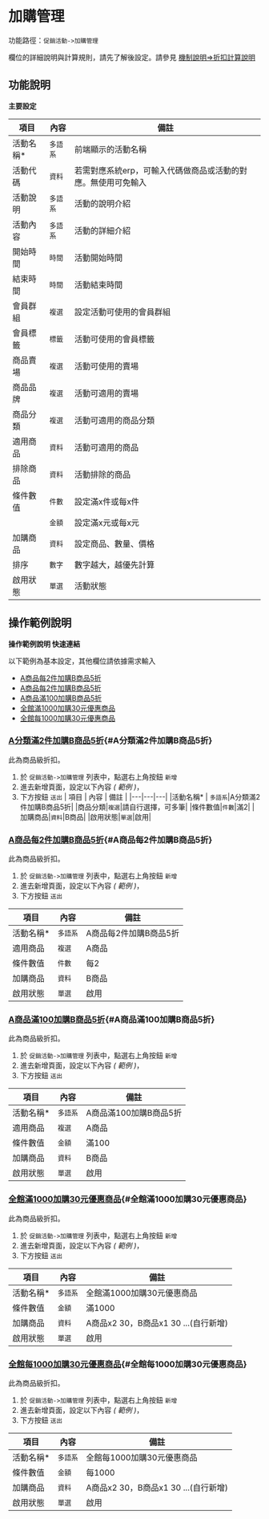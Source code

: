 #  加購管理

功能路徑：`促銷活動->加購管理`

欄位的詳細說明與計算規則，請先了解後設定。請參見 [機制說明=>折扣計算說明](/guide/web#折扣說明與計算規則)


##  功能說明

**主要設定**

| 項目  | 內容 | 備註 |
|---|---|---|
|活動名稱* | `多語系`|前端顯示的活動名稱 |
|活動代碼|`資料`|若需對應系統erp，可輸入代碼做商品或活動的對應。無使用可免輸入|
|活動說明|`多語系`|活動的說明介紹|
|活動內容|`多語系`|活動的詳細介紹|
|開始時間|`時間`|活動開始時間|
|結束時間|`時間`|活動結束時間|
|會員群組|`複選`|設定活動可使用的會員群組|
|會員標籤|`標籤`|活動可使用的會員標籤|
|商品賣場|`複選`|活動可使用的賣場|
|商品品牌|`複選`|活動可適用的賣場|
|商品分類|`複選`|活動可適用的商品分類|
|適用商品|`資料`|活動可適用的商品|
|排除商品|`資料`|活動排除的商品|
|條件數值|`件數`|設定滿x件或每x件|
| |`金額`|設定滿x元或每x元|
|加購商品|`資料`|設定商品、數量、價格|
|排序|`數字`|數字越大，越優先計算|
|啟用狀態|`單選`|活動狀態|






## 操作範例說明

**操作範例說明 快速連結**

以下範例為基本設定，其他欄位請依據需求輸入

* [A商品每2件加購B商品5折](/guide/sale-addition#A商品每2件加購B商品5折)
* [A商品每2件加購B商品5折](/guide/sale-addition#A商品每2件加購B商品5折)
* [A商品滿100加購B商品5折](/guide/sale-addition#A商品滿100加購B商品5折)
* [全館滿1000加購30元優惠商品](/guide/sale-addition#全館滿1000加購30元優惠商品)
* [全館每1000加購30元優惠商品](/guide/sale-addition#全館每1000加購30元優惠商品)

### [A分類滿2件加購B商品5折](/guide/sale-addition#A分類滿2件加購B商品5折){#A分類滿2件加購B商品5折}

此為商品級折扣。

1. 於 `促銷活動->加購管理` 列表中，點選右上角按鈕 `新增`
2. 進去新增頁面，設定以下內容 _( 範例 )_，
3. 下方按鈕 `送出`
| 項目  | 內容 | 備註 |
|---|---|---|
|活動名稱* | `多語系`|A分類滿2件加購B商品5折|
|商品分類|`複選`|請自行選擇，可多筆|
|條件數值|`件數`|滿2|
|加購商品|`資料`|B商品|
|啟用狀態|`單選`|啟用|



### [A商品每2件加購B商品5折](/guide/sale-addition#A商品每2件加購B商品5折){#A商品每2件加購B商品5折}

此為商品級折扣。

1. 於 `促銷活動->加購管理` 列表中，點選右上角按鈕 `新增`
2. 進去新增頁面，設定以下內容 _( 範例 )_，
3. 下方按鈕 `送出`


| 項目  | 內容 | 備註 |
|---|---|---|
|活動名稱* | `多語系`|A商品每2件加購B商品5折|
|適用商品|`複選`|A商品|
|條件數值|`件數`|每2|
|加購商品|`資料`|B商品|
|啟用狀態|`單選`|啟用|

### [A商品滿100加購B商品5折](/guide/sale-addition#A商品滿100加購B商品5折){#A商品滿100加購B商品5折}

此為商品級折扣。

1. 於 `促銷活動->加購管理` 列表中，點選右上角按鈕 `新增`
2. 進去新增頁面，設定以下內容 _( 範例 )_，
3. 下方按鈕 `送出`


| 項目  | 內容 | 備註 |
|---|---|---|
|活動名稱* | `多語系`|A商品滿100加購B商品5折|
|適用商品|`複選`|A商品|
|條件數值|`金額`|滿100|
|加購商品|`資料`|B商品|
|啟用狀態|`單選`|啟用|


### [全館滿1000加購30元優惠商品](/guide/sale-addition#全館滿1000加購30元優惠商品){#全館滿1000加購30元優惠商品}

此為商品級折扣。

1. 於 `促銷活動->加購管理` 列表中，點選右上角按鈕 `新增`
2. 進去新增頁面，設定以下內容 _( 範例 )_，
3. 下方按鈕 `送出`


| 項目  | 內容 | 備註 |
|---|---|---|
|活動名稱* | `多語系`|全館滿1000加購30元優惠商品|
|條件數值|`金額`|滿1000|
|加購商品|`資料`|A商品x2 30，B商品x1 30 ...(自行新增)|
|啟用狀態|`單選`|啟用|

### [全館每1000加購30元優惠商品](/guide/sale-addition#全館每1000加購30元優惠商品){#全館每1000加購30元優惠商品}

此為商品級折扣。

1. 於 `促銷活動->加購管理` 列表中，點選右上角按鈕 `新增`
2. 進去新增頁面，設定以下內容 _( 範例 )_，
3. 下方按鈕 `送出`


| 項目  | 內容 | 備註 |
|---|---|---|
|活動名稱* | `多語系`|全館每1000加購30元優惠商品|
|條件數值|`金額`|每1000|
|加購商品|`資料`|A商品x2 30，B商品x1 30 ...(自行新增)|
|啟用狀態|`單選`|啟用|
